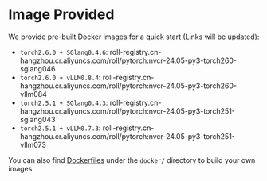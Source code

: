 # Image Provided
We provide pre-built Docker images for a quick start (Links will be updated):

* `torch2.6.0 + SGlang0.4.6`: roll-registry.cn-hangzhou.cr.aliyuncs.com/roll/pytorch:nvcr-24.05-py3-torch260-sglang046
* `torch2.6.0 + vLLM0.8.4`: roll-registry.cn-hangzhou.cr.aliyuncs.com/roll/pytorch:nvcr-24.05-py3-torch260-vllm084
* `torch2.5.1 + SGlang0.4.3`: roll-registry.cn-hangzhou.cr.aliyuncs.com/roll/pytorch:nvcr-24.05-py3-torch251-sglang043
* `torch2.5.1 + vLLM0.7.3`: roll-registry.cn-hangzhou.cr.aliyuncs.com/roll/pytorch:nvcr-24.05-py3-torch251-vllm073

You can also find [Dockerfiles](https://github.com/StephenRi/ROLL/tree/feature/fix-ref-for-docs/docker) under the `docker/` directory to build your own images.
